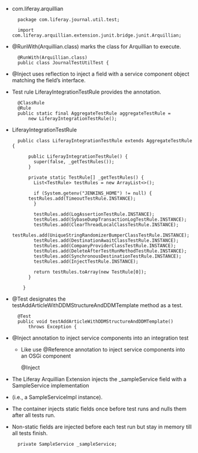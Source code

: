 - com.liferay.arquillian

		package com.liferay.journal.util.test;

		import com.liferay.arquillian.extension.junit.bridge.junit.Arquillian;

- @RunWith(Arquillian.class) marks the class for Arquillian to execute.

		@RunWith(Arquillian.class)
		public class JournalTestUtilTest {

- @Inject uses reflection to inject a field with a service component object matching the field’s interface.

- Test rule LiferayIntegrationTestRule provides the annotation.

		@ClassRule
		@Rule
		public static final AggregateTestRule aggregateTestRule =
			new LiferayIntegrationTestRule();
  
- LiferayIntegrationTestRule

		public class LiferayIntegrationTestRule extends AggregateTestRule {

		    public LiferayIntegrationTestRule() {
		      super(false, _getTestRules());
		    }

		    private static TestRule[] _getTestRules() {
		      List<TestRule> testRules = new ArrayList<>();

		      if (System.getenv("JENKINS_HOME") != null) {
			testRules.add(TimeoutTestRule.INSTANCE);
		      }

		      testRules.add(LogAssertionTestRule.INSTANCE);
		      testRules.add(SybaseDumpTransactionLogTestRule.INSTANCE);
		      testRules.add(ClearThreadLocalClassTestRule.INSTANCE);
		      testRules.add(UniqueStringRandomizerBumperClassTestRule.INSTANCE);
		      testRules.add(DestinationAwaitClassTestRule.INSTANCE);
		      testRules.add(CompanyProviderClassTestRule.INSTANCE);
		      testRules.add(DeleteAfterTestRunMethodTestRule.INSTANCE);
		      testRules.add(SynchronousDestinationTestRule.INSTANCE);
		      testRules.add(InjectTestRule.INSTANCE);

		      return testRules.toArray(new TestRule[0]);
		    }

		  }

- @Test designates the testAddArticleWithDDMStructureAndDDMTemplate method as a test. 

		@Test
		public void testAddArticleWithDDMStructureAndDDMTemplate()
			throws Exception {    

- @Inject annotation to inject service components into an integration test

	- Like use @Reference annotation to inject service components into an OSGi component
  
 	 	@Inject
 
- The Liferay Arquillian Extension injects the _sampleService field with a SampleService implementation

- (i.e., a SampleServiceImpl instance).

- The container injects static fields once before test runs and nulls them after all tests run.

- Non-static fields are injected before each test run but stay in memory till all tests finish.

		private SampleService _sampleService;
